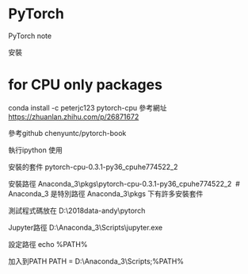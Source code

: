 # PyTorch
PyTorch note

安裝
# for CPU only packages
conda install -c peterjc123 pytorch-cpu
參考網址
https://zhuanlan.zhihu.com/p/26871672

參考github
chenyuntc/pytorch-book

執行ipython 使用

安裝的套件
pytorch-cpu-0.3.1-py36_cpuhe774522_2

安裝路徑
Anaconda_3\pkgs\pytorch-cpu-0.3.1-py36_cpuhe774522_2  # Anaconda_3 是特別路徑
Anaconda_3\pkgs 下有許多安裝套件

測試程式碼放在
D:\2018data-andy\pytorch

Jupyter路徑
D:\Anaconda_3\Scripts\jupyter.exe

設定路徑
echo %PATH%

加入到PATH
PATH = D:\Anaconda_3\Scripts;%PATH%




